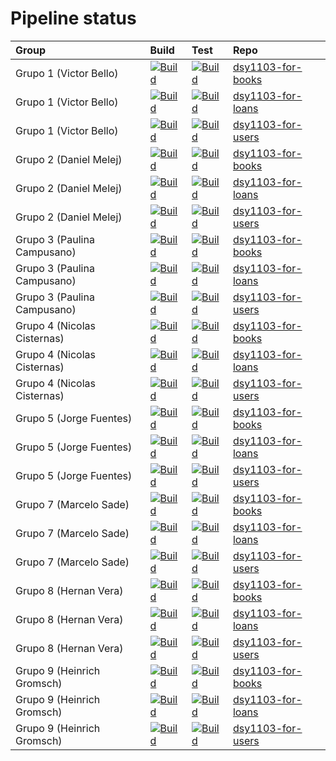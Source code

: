 # Pipeline status
Group | Build | Test | Repo 
|:-----|:-------|:-----|:-----
|Grupo 1 (Victor Bello)|[![Build](https://github.com/stywan/dsy1103-for-books/actions/workflows/build.yml/badge.svg)](https://github.com/stywan/dsy1103-for-books/actions/workflows/build.yml)|[![Build](https://github.com/stywan/dsy1103-for-books/actions/workflows/tests.yml/badge.svg)](https://github.com/stywan/dsy1103-for-books/actions/workflows/tests.yml)|[dsy1103-for-books](https://github.com/stywan/dsy1103-for-books)
|Grupo 1 (Victor Bello)|[![Build](https://github.com/stywan/dsy1103-for-loans/actions/workflows/build.yml/badge.svg)](https://github.com/stywan/dsy1103-for-loans/actions/workflows/build.yml)|[![Build](https://github.com/stywan/dsy1103-for-loans/actions/workflows/tests.yml/badge.svg)](https://github.com/stywan/dsy1103-for-loans/actions/workflows/tests.yml)|[dsy1103-for-loans](https://github.com/stywan/dsy1103-for-loans)
|Grupo 1 (Victor Bello)|[![Build](https://github.com/stywan/dsy1103-for-users/actions/workflows/build.yml/badge.svg)](https://github.com/stywan/dsy1103-for-users/actions/workflows/build.yml)|[![Build](https://github.com/stywan/dsy1103-for-users/actions/workflows/tests.yml/badge.svg)](https://github.com/stywan/dsy1103-for-users/actions/workflows/tests.yml)|[dsy1103-for-users](https://github.com/stywan/dsy1103-for-users)
|Grupo 2 (Daniel Melej)|[![Build](https://github.com/DanielMelej/dsy1103-for-books/actions/workflows/build.yml/badge.svg)](https://github.com/DanielMelej/dsy1103-for-books/actions/workflows/build.yml)|[![Build](https://github.com/DanielMelej/dsy1103-for-books/actions/workflows/tests.yml/badge.svg)](https://github.com/DanielMelej/dsy1103-for-books/actions/workflows/tests.yml)|[dsy1103-for-books](https://github.com/DanielMelej/dsy1103-for-books)
|Grupo 2 (Daniel Melej)|[![Build](https://github.com/DanielMelej/dsy1103-for-loans/actions/workflows/build.yml/badge.svg)](https://github.com/DanielMelej/dsy1103-for-loans/actions/workflows/build.yml)|[![Build](https://github.com/DanielMelej/dsy1103-for-loans/actions/workflows/tests.yml/badge.svg)](https://github.com/DanielMelej/dsy1103-for-loans/actions/workflows/tests.yml)|[dsy1103-for-loans](https://github.com/DanielMelej/dsy1103-for-loans)
|Grupo 2 (Daniel Melej)|[![Build](https://github.com/DanielMelej/dsy1103-for-users/actions/workflows/build.yml/badge.svg)](https://github.com/DanielMelej/dsy1103-for-users/actions/workflows/build.yml)|[![Build](https://github.com/DanielMelej/dsy1103-for-users/actions/workflows/tests.yml/badge.svg)](https://github.com/DanielMelej/dsy1103-for-users/actions/workflows/tests.yml)|[dsy1103-for-users](https://github.com/DanielMelej/dsy1103-for-users)
|Grupo 3 (Paulina Campusano)|[![Build](https://github.com/PaulinaCampusano/dsy1103-for-books/actions/workflows/build.yml/badge.svg)](https://github.com/PaulinaCampusano/dsy1103-for-books/actions/workflows/build.yml)|[![Build](https://github.com/PaulinaCampusano/dsy1103-for-books/actions/workflows/tests.yml/badge.svg)](https://github.com/PaulinaCampusano/dsy1103-for-books/actions/workflows/tests.yml)|[dsy1103-for-books](https://github.com/PaulinaCampusano/dsy1103-for-books)
|Grupo 3 (Paulina Campusano)|[![Build](https://github.com/PaulinaCampusano/dsy1103-for-loans/actions/workflows/build.yml/badge.svg)](https://github.com/PaulinaCampusano/dsy1103-for-loans/actions/workflows/build.yml)|[![Build](https://github.com/PaulinaCampusano/dsy1103-for-loans/actions/workflows/tests.yml/badge.svg)](https://github.com/PaulinaCampusano/dsy1103-for-loans/actions/workflows/tests.yml)|[dsy1103-for-loans](https://github.com/PaulinaCampusano/dsy1103-for-loans)
|Grupo 3 (Paulina Campusano)|[![Build](https://github.com/PaulinaCampusano/dsy1103-for-users/actions/workflows/build.yml/badge.svg)](https://github.com/PaulinaCampusano/dsy1103-for-users/actions/workflows/build.yml)|[![Build](https://github.com/PaulinaCampusano/dsy1103-for-users/actions/workflows/tests.yml/badge.svg)](https://github.com/PaulinaCampusano/dsy1103-for-users/actions/workflows/tests.yml)|[dsy1103-for-users](https://github.com/PaulinaCampusano/dsy1103-for-users)
|Grupo 4 (Nicolas Cisternas)|[![Build](https://github.com/NicoCisternas1111/dsy1103-for-books/actions/workflows/build.yml/badge.svg)](https://github.com/NicoCisternas1111/dsy1103-for-books/actions/workflows/build.yml)|[![Build](https://github.com/NicoCisternas1111/dsy1103-for-books/actions/workflows/tests.yml/badge.svg)](https://github.com/NicoCisternas1111/dsy1103-for-books/actions/workflows/tests.yml)|[dsy1103-for-books](https://github.com/NicoCisternas1111/dsy1103-for-books)
|Grupo 4 (Nicolas Cisternas)|[![Build](https://github.com/NicoCisternas1111/dsy1103-for-loans/actions/workflows/build.yml/badge.svg)](https://github.com/NicoCisternas1111/dsy1103-for-loans/actions/workflows/build.yml)|[![Build](https://github.com/NicoCisternas1111/dsy1103-for-loans/actions/workflows/tests.yml/badge.svg)](https://github.com/NicoCisternas1111/dsy1103-for-loans/actions/workflows/tests.yml)|[dsy1103-for-loans](https://github.com/NicoCisternas1111/dsy1103-for-loans)
|Grupo 4 (Nicolas Cisternas)|[![Build](https://github.com/NicoCisternas1111/dsy1103-for-users/actions/workflows/build.yml/badge.svg)](https://github.com/NicoCisternas1111/dsy1103-for-users/actions/workflows/build.yml)|[![Build](https://github.com/NicoCisternas1111/dsy1103-for-users/actions/workflows/tests.yml/badge.svg)](https://github.com/NicoCisternas1111/dsy1103-for-users/actions/workflows/tests.yml)|[dsy1103-for-users](https://github.com/NicoCisternas1111/dsy1103-for-users)
|Grupo 5 (Jorge Fuentes)|[![Build](https://github.com/JFFica/dsy1103-for-books/actions/workflows/build.yml/badge.svg)](https://github.com/JFFica/dsy1103-for-books/actions/workflows/build.yml)|[![Build](https://github.com/JFFica/dsy1103-for-books/actions/workflows/tests.yml/badge.svg)](https://github.com/JFFica/dsy1103-for-books/actions/workflows/tests.yml)|[dsy1103-for-books](https://github.com/JFFica/dsy1103-for-books)
|Grupo 5 (Jorge Fuentes)|[![Build](https://github.com/JFFica/dsy1103-for-loans/actions/workflows/build.yml/badge.svg)](https://github.com/JFFica/dsy1103-for-loans/actions/workflows/build.yml)|[![Build](https://github.com/JFFica/dsy1103-for-loans/actions/workflows/tests.yml/badge.svg)](https://github.com/JFFica/dsy1103-for-loans/actions/workflows/tests.yml)|[dsy1103-for-loans](https://github.com/JFFica/dsy1103-for-loans)
|Grupo 5 (Jorge Fuentes)|[![Build](https://github.com/JFFica/dsy1103-for-users/actions/workflows/build.yml/badge.svg)](https://github.com/JFFica/dsy1103-for-users/actions/workflows/build.yml)|[![Build](https://github.com/JFFica/dsy1103-for-users/actions/workflows/tests.yml/badge.svg)](https://github.com/JFFica/dsy1103-for-users/actions/workflows/tests.yml)|[dsy1103-for-users](https://github.com/JFFica/dsy1103-for-users)
|Grupo 7 (Marcelo Sade)|[![Build](https://github.com/JOOORMUNDGANDER/dsy1103-for-books/actions/workflows/build.yml/badge.svg)](https://github.com/JOOORMUNDGANDER/dsy1103-for-books/actions/workflows/build.yml)|[![Build](https://github.com/JOOORMUNDGANDER/dsy1103-for-books/actions/workflows/tests.yml/badge.svg)](https://github.com/JOOORMUNDGANDER/dsy1103-for-books/actions/workflows/tests.yml)|[dsy1103-for-books](https://github.com/JOOORMUNDGANDER/dsy1103-for-books)
|Grupo 7 (Marcelo Sade)|[![Build](https://github.com/JOOORMUNDGANDER/dsy1103-for-loans/actions/workflows/build.yml/badge.svg)](https://github.com/JOOORMUNDGANDER/dsy1103-for-loans/actions/workflows/build.yml)|[![Build](https://github.com/JOOORMUNDGANDER/dsy1103-for-loans/actions/workflows/tests.yml/badge.svg)](https://github.com/JOOORMUNDGANDER/dsy1103-for-loans/actions/workflows/tests.yml)|[dsy1103-for-loans](https://github.com/JOOORMUNDGANDER/dsy1103-for-loans)
|Grupo 7 (Marcelo Sade)|[![Build](https://github.com/JOOORMUNDGANDER/dsy1103-for-users/actions/workflows/build.yml/badge.svg)](https://github.com/JOOORMUNDGANDER/dsy1103-for-users/actions/workflows/build.yml)|[![Build](https://github.com/JOOORMUNDGANDER/dsy1103-for-users/actions/workflows/tests.yml/badge.svg)](https://github.com/JOOORMUNDGANDER/dsy1103-for-users/actions/workflows/tests.yml)|[dsy1103-for-users](https://github.com/JOOORMUNDGANDER/dsy1103-for-users)
|Grupo 8 (Hernan Vera)|[![Build](https://github.com/nanesher/dsy1103-for-books/actions/workflows/build.yml/badge.svg)](https://github.com/nanesher/dsy1103-for-books/actions/workflows/build.yml)|[![Build](https://github.com/nanesher/dsy1103-for-books/actions/workflows/tests.yml/badge.svg)](https://github.com/nanesher/dsy1103-for-books/actions/workflows/tests.yml)|[dsy1103-for-books](https://github.com/nanesher/dsy1103-for-books)
|Grupo 8 (Hernan Vera)|[![Build](https://github.com/nanesher/dsy1103-for-loans/actions/workflows/build.yml/badge.svg)](https://github.com/nanesher/dsy1103-for-loans/actions/workflows/build.yml)|[![Build](https://github.com/nanesher/dsy1103-for-loans/actions/workflows/tests.yml/badge.svg)](https://github.com/nanesher/dsy1103-for-loans/actions/workflows/tests.yml)|[dsy1103-for-loans](https://github.com/nanesher/dsy1103-for-loans)
|Grupo 8 (Hernan Vera)|[![Build](https://github.com/nanesher/dsy1103-for-users/actions/workflows/build.yml/badge.svg)](https://github.com/nanesher/dsy1103-for-users/actions/workflows/build.yml)|[![Build](https://github.com/nanesher/dsy1103-for-users/actions/workflows/tests.yml/badge.svg)](https://github.com/nanesher/dsy1103-for-users/actions/workflows/tests.yml)|[dsy1103-for-users](https://github.com/nanesher/dsy1103-for-users)
|Grupo 9 (Heinrich Gromsch)|[![Build](https://github.com/hgromsch/dsy1103-for-books/actions/workflows/build.yml/badge.svg)](https://github.com/hgromsch/dsy1103-for-books/actions/workflows/build.yml)|[![Build](https://github.com/hgromsch/dsy1103-for-books/actions/workflows/tests.yml/badge.svg)](https://github.com/hgromsch/dsy1103-for-books/actions/workflows/tests.yml)|[dsy1103-for-books](https://github.com/hgromsch/dsy1103-for-books)
|Grupo 9 (Heinrich Gromsch)|[![Build](https://github.com/hgromsch/dsy1103-for-loans/actions/workflows/build.yml/badge.svg)](https://github.com/hgromsch/dsy1103-for-loans/actions/workflows/build.yml)|[![Build](https://github.com/hgromsch/dsy1103-for-loans/actions/workflows/tests.yml/badge.svg)](https://github.com/hgromsch/dsy1103-for-loans/actions/workflows/tests.yml)|[dsy1103-for-loans](https://github.com/hgromsch/dsy1103-for-loans)
|Grupo 9 (Heinrich Gromsch)|[![Build](https://github.com/hgromsch/dsy1103-for-users/actions/workflows/build.yml/badge.svg)](https://github.com/hgromsch/dsy1103-for-users/actions/workflows/build.yml)|[![Build](https://github.com/hgromsch/dsy1103-for-users/actions/workflows/tests.yml/badge.svg)](https://github.com/hgromsch/dsy1103-for-users/actions/workflows/tests.yml)|[dsy1103-for-users](https://github.com/hgromsch/dsy1103-for-users)
